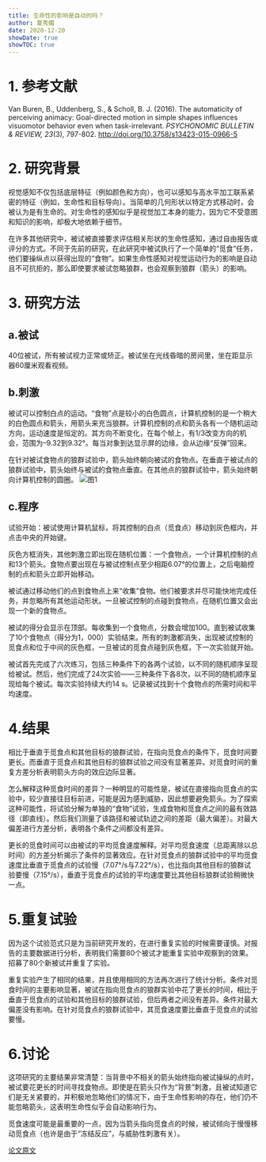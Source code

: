 ```yaml
---
title: 生命性的影响是自动的吗？
author: 夏秀媚
date: 2020-12-20
showDate: true
showTOC: true
---
```

# 1. 参考文献
Van Buren, B., Uddenberg, S., & Scholl, B. J. (2016). The automaticity of perceiving animacy: Goal-directed motion in simple shapes influences visuomotor behavior even when task-irrelevant. *PSYCHONOMIC BULLETIN & REVIEW, 23*(3), 797-802. http://doi.org/10.3758/s13423-015-0966-5
# 2. 研究背景
视觉感知不仅包括底层特征（例如颜色和方向），也可以感知与高水平加工联系紧密的特征（例如，生命性和目标导向）。当简单的几何形状以特定方式移动时，会被认为是有生命的。对生命性的感知似乎是视觉加工本身的能力，因为它不受意图和知识的影响，却极大地依赖于细节。

在许多其他研究中，被试被直接要求评估相关形状的生命性感知，通过自由报告或评分的方式。不同于先前的研究，在此研究中被试执行了一个简单的“觅食”任务，他们要操纵点以获得出现的“食物”。如果生命性感知对视觉运动行为的影响是自动且不可抗拒的，那么即使要求被试忽略狼群，也会观察到狼群（箭头）的影响。


# 3. 研究方法
## a.被试
40位被试，所有被试视力正常或矫正。被试坐在光线昏暗的房间里，坐在距显示器60厘米观看视频。
## b.刺激
被试可以控制白点的运动。“食物”点是较小的白色圆点，计算机控制的是一个稍大的白色圆点和箭头，用箭头来充当狼群。计算机控制的点和箭头各有一个随机运动方向，运动速度是恒定的。其方向不断变化，在每个帧上，有1/3改变方向的机会，范围为–9.32到9.32°。每当对象到达显示屏的边缘，会从边缘“反弹”回来。 

在针对被试食物点的狼群试验中，箭头始终朝向被试的食物点。在垂直于被试点的狼群试验中，箭头始终与被试的食物点垂直。在其他点的狼群试验中，箭头始终朝向计算机控制的圆圈。
![图1](../Supporting_Information/2020-12-20-XXM1-Fig-1.png)
## c.程序
试验开始：被试使用计算机鼠标，将其控制的白点（觅食点）移动到灰色框内，并点击中央的开始键。

灰色方框消失，其他刺激立即出现在随机位置：一个食物点，一个计算机控制的点和13个箭头。食物点要出现在与被试控制点至少相距6.07°的位置上，之后电脑控制的点和箭头立即开始移动。

被试通过移动他们的点到食物点上来“收集”食物。他们被要求并尽可能快地完成任务，并忽略所有其他运动形状。一旦被试控制的点碰到食物点，在随机位置又会出现一个新的食物点。 

被试的得分会显示在顶部。每收集到一个食物点，分数会增加100。直到被试收集了10个食物点（得分为1，000）实验结束。所有的刺激都消失，出现被试控制的觅食点和位于中间的灰色框，一旦被试的觅食点碰到灰色框，下一次实验就开始。

被试首先完成了六次练习，包括三种条件下的各两个试验，以不同的随机顺序呈现给被试。然后，他们完成了24次实验——三种条件下各8次，以不同的随机顺序呈现给每个被试。每次实验持续大约14 s。记录被试找到十个食物点的所需时间和平均速度。

# 4.结果
相比于垂直于觅食点和其他目标的狼群试验，在指向觅食点的条件下，觅食时间要更长。而垂直于觅食点和其他目标的狼群试验之间没有显著差异。对觅食时间的重复方差分析表明箭头方向的效应边际显著。

怎么解释这种觅食时间的差异？一种明显的可能性是，被试在直接指向觅食点的实验中，较少直接往目标前进，可能是因为感到威胁，因此想要避免箭头。为了探索这种可能性，将试验分解为单独的“食物”试验，生成食物和觅食点之间的最有效路径（即直线）。然后我们测量了该路径和被试轨迹之间的差距（最大偏差）。对最大偏差进行方差分析，表明各个条件之间都没有差异。

更长的觅食时间可以由被试的平均觅食速度解释。对平均觅食速度（总距离除以总时间）的方差分析揭示了条件的显著效应。在针对觅食点的狼群试验中的平均觅食速度比垂直于觅食点的试验慢（7.07°/s与7.22°/s），也比指向其他目标的狼群试验要慢（7.15°/s），垂直于觅食点的试验的平均速度要比其他目标狼群试验稍微快一点。

# 5.重复试验
因为这个试验范式只是为当前研究开发的，在进行重复实验的时候需要谨慎。对报告的主要数据进行分析，表明我们需要80个被试才能重复实验中观察到的效果。招募了80个新被试并重复了实验。

重复实验产生了相同的结果，并且使用相同的方法再次进行了统计分析。条件对觅食时间的主要影响显著，被试在指向觅食点的狼群实验中花了更长的时间，相比于垂直于觅食点的试验和其他目标的狼群试验，但后两者之间没有差异。条件对最大偏差没有影响。在针对觅食点的狼群试验中，其觅食速度要比垂直于觅食点的试验要慢。
# 6.讨论
这项研究的主要结果非常清楚：当背景中不相关的箭头始终指向被试操纵的点时，被试要花更长的时间寻找食物点。即使是在箭头只作为“背景”刺激，且被试知道它们是无关紧要的，并积极地忽略他们的情况下，由于生命性影响的存在，他们仍不能忽略箭头，这表明生命性似乎会自动影响行为。

觅食速度可能是最重要的一点，因为当箭头指向觅食点的时候，被试倾向于慢慢移动觅食点（也许是由于“冻结反应”，与威胁性刺激有关）。

[论文原文](../Source_Files/2020-12-20-XXM1.pdf)













